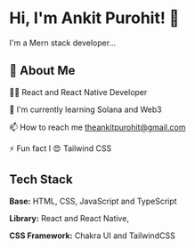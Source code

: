 
# Hi, I'm Ankit Purohit! 👋


I'm a Mern stack developer...


## 🚀 About Me

👩‍💻 React and React Native Developer

🧠 I'm currently learning Solana and Web3

📫 How to reach me theankitpurohit@gmail.com

⚡️ Fun fact I 😍 Tailwind CSS


## Tech Stack

**Base:** HTML, CSS, JavaScript and TypeScript

**Library:** React and  React Native, 

**CSS Framework:** Chakra UI and TailwindCSS

